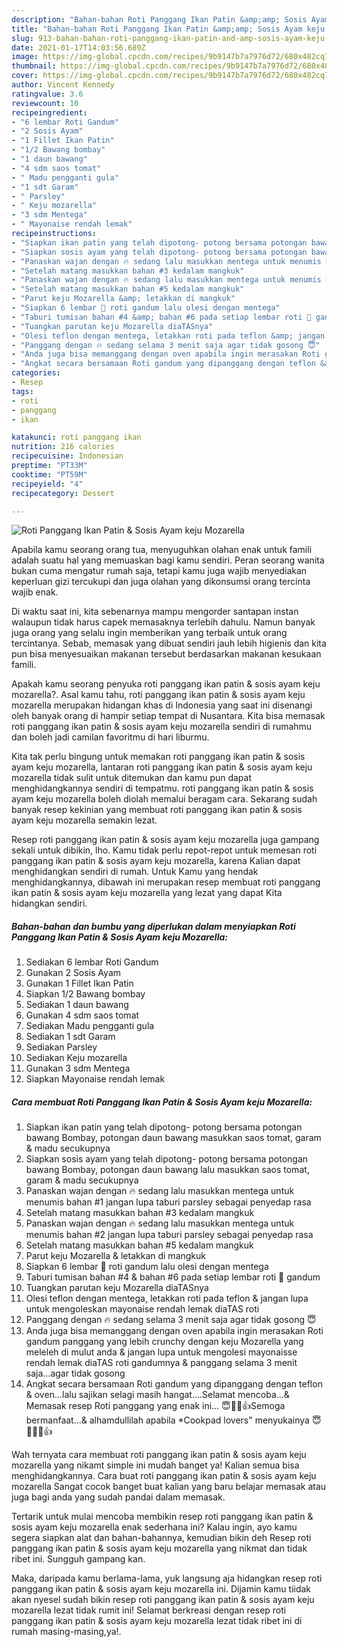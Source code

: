 ```yaml
---
description: "Bahan-bahan Roti Panggang Ikan Patin &amp;amp; Sosis Ayam keju Mozarella yang lezat dan Mudah Dibuat"
title: "Bahan-bahan Roti Panggang Ikan Patin &amp;amp; Sosis Ayam keju Mozarella yang lezat dan Mudah Dibuat"
slug: 913-bahan-bahan-roti-panggang-ikan-patin-and-amp-sosis-ayam-keju-mozarella-yang-lezat-dan-mudah-dibuat
date: 2021-01-17T14:03:56.689Z
image: https://img-global.cpcdn.com/recipes/9b9147b7a7976d72/680x482cq70/roti-panggang-ikan-patin-sosis-ayam-keju-mozarella-foto-resep-utama.jpg
thumbnail: https://img-global.cpcdn.com/recipes/9b9147b7a7976d72/680x482cq70/roti-panggang-ikan-patin-sosis-ayam-keju-mozarella-foto-resep-utama.jpg
cover: https://img-global.cpcdn.com/recipes/9b9147b7a7976d72/680x482cq70/roti-panggang-ikan-patin-sosis-ayam-keju-mozarella-foto-resep-utama.jpg
author: Vincent Kennedy
ratingvalue: 3.6
reviewcount: 10
recipeingredient:
- "6 lembar Roti Gandum"
- "2 Sosis Ayam"
- "1 Fillet Ikan Patin"
- "1/2 Bawang bombay"
- "1 daun bawang"
- "4 sdm saos tomat"
- " Madu pengganti gula"
- "1 sdt Garam"
- " Parsley"
- " Keju mozarella"
- "3 sdm Mentega"
- " Mayonaise rendah lemak"
recipeinstructions:
- "Siapkan ikan patin yang telah dipotong- potong bersama potongan bawang Bombay, potongan daun bawang masukkan saos tomat, garam &amp; madu secukupnya"
- "Siapkan sosis ayam yang telah dipotong- potong bersama potongan bawang Bombay, potongan daun bawang lalu masukkan saos tomat, garam &amp; madu secukupnya"
- "Panaskan wajan dengan 🔥 sedang lalu masukkan mentega untuk menumis bahan #1 jangan lupa taburi parsley sebagai penyedap rasa"
- "Setelah matang masukkan bahan #3 kedalam mangkuk"
- "Panaskan wajan dengan 🔥 sedang lalu masukkan mentega untuk menumis bahan #2 jangan lupa taburi parsley sebagai penyedap rasa"
- "Setelah matang masukkan bahan #5 kedalam mangkuk"
- "Parut keju Mozarella &amp; letakkan di mangkuk"
- "Siapkan 6 lembar 🍞 roti gandum lalu olesi dengan mentega"
- "Taburi tumisan bahan #4 &amp; bahan #6 pada setiap lembar roti 🍞 gandum"
- "Tuangkan parutan keju Mozarella diaTASnya"
- "Olesi teflon dengan mentega, letakkan roti pada teflon &amp; jangan lupa untuk mengoleskan mayonaise rendah lemak diaTAS roti"
- "Panggang dengan 🔥 sedang selama 3 menit saja agar tidak gosong 😇"
- "Anda juga bisa memanggang dengan oven apabila ingin merasakan Roti gandum panggang yang lebih crunchy dengan keju Mozarella yang meleleh di mulut anda &amp; jangan lupa untuk mengolesi mayonaisse rendah lemak diaTAS roti gandumnya &amp; panggang selama 3 menit saja...agar tidak gosong"
- "Angkat secara bersamaan Roti gandum yang dipanggang dengan teflon &amp; oven...lalu sajikan selagi masih hangat....Selamat mencoba...&amp; Memasak resep Roti panggang yang enak ini... 😇🙏🏻👍Semoga bermanfaat...&amp; alhamdullilah apabila *Cookpad lovers&#34; menyukainya 😇🙏🏻💚👍"
categories:
- Resep
tags:
- roti
- panggang
- ikan

katakunci: roti panggang ikan 
nutrition: 216 calories
recipecuisine: Indonesian
preptime: "PT33M"
cooktime: "PT59M"
recipeyield: "4"
recipecategory: Dessert

---
```



![Roti Panggang Ikan Patin &amp; Sosis Ayam keju Mozarella](https://img-global.cpcdn.com/recipes/9b9147b7a7976d72/680x482cq70/roti-panggang-ikan-patin-sosis-ayam-keju-mozarella-foto-resep-utama.jpg)

Apabila kamu seorang orang tua, menyuguhkan olahan enak untuk famili adalah suatu hal yang memuaskan bagi kamu sendiri. Peran seorang  wanita bukan cuma mengatur rumah saja, tetapi kamu juga wajib menyediakan keperluan gizi tercukupi dan juga olahan yang dikonsumsi orang tercinta wajib enak.

Di waktu  saat ini, kita sebenarnya mampu mengorder santapan instan walaupun tidak harus capek memasaknya terlebih dahulu. Namun banyak juga orang yang selalu ingin memberikan yang terbaik untuk orang tercintanya. Sebab, memasak yang dibuat sendiri jauh lebih higienis dan kita pun bisa menyesuaikan makanan tersebut berdasarkan makanan kesukaan famili. 



Apakah kamu seorang penyuka roti panggang ikan patin &amp; sosis ayam keju mozarella?. Asal kamu tahu, roti panggang ikan patin &amp; sosis ayam keju mozarella merupakan hidangan khas di Indonesia yang saat ini disenangi oleh banyak orang di hampir setiap tempat di Nusantara. Kita bisa memasak roti panggang ikan patin &amp; sosis ayam keju mozarella sendiri di rumahmu dan boleh jadi camilan favoritmu di hari liburmu.

Kita tak perlu bingung untuk memakan roti panggang ikan patin &amp; sosis ayam keju mozarella, lantaran roti panggang ikan patin &amp; sosis ayam keju mozarella tidak sulit untuk ditemukan dan kamu pun dapat menghidangkannya sendiri di tempatmu. roti panggang ikan patin &amp; sosis ayam keju mozarella boleh diolah memalui beragam cara. Sekarang sudah banyak resep kekinian yang membuat roti panggang ikan patin &amp; sosis ayam keju mozarella semakin lezat.

Resep roti panggang ikan patin &amp; sosis ayam keju mozarella juga gampang sekali untuk dibikin, lho. Kamu tidak perlu repot-repot untuk memesan roti panggang ikan patin &amp; sosis ayam keju mozarella, karena Kalian dapat menghidangkan sendiri di rumah. Untuk Kamu yang hendak menghidangkannya, dibawah ini merupakan resep membuat roti panggang ikan patin &amp; sosis ayam keju mozarella yang lezat yang dapat Kita hidangkan sendiri.

<!--inarticleads1-->

##### Bahan-bahan dan bumbu yang diperlukan dalam menyiapkan Roti Panggang Ikan Patin &amp; Sosis Ayam keju Mozarella:

1. Sediakan 6 lembar Roti Gandum
1. Gunakan 2 Sosis Ayam
1. Gunakan 1 Fillet Ikan Patin
1. Siapkan 1/2 Bawang bombay
1. Sediakan 1 daun bawang
1. Gunakan 4 sdm saos tomat
1. Sediakan  Madu pengganti gula
1. Sediakan 1 sdt Garam
1. Sediakan  Parsley
1. Sediakan  Keju mozarella
1. Gunakan 3 sdm Mentega
1. Siapkan  Mayonaise rendah lemak




<!--inarticleads2-->

##### Cara membuat Roti Panggang Ikan Patin &amp; Sosis Ayam keju Mozarella:

1. Siapkan ikan patin yang telah dipotong- potong bersama potongan bawang Bombay, potongan daun bawang masukkan saos tomat, garam &amp; madu secukupnya
1. Siapkan sosis ayam yang telah dipotong- potong bersama potongan bawang Bombay, potongan daun bawang lalu masukkan saos tomat, garam &amp; madu secukupnya
1. Panaskan wajan dengan 🔥 sedang lalu masukkan mentega untuk menumis bahan #1 jangan lupa taburi parsley sebagai penyedap rasa
1. Setelah matang masukkan bahan #3 kedalam mangkuk
1. Panaskan wajan dengan 🔥 sedang lalu masukkan mentega untuk menumis bahan #2 jangan lupa taburi parsley sebagai penyedap rasa
1. Setelah matang masukkan bahan #5 kedalam mangkuk
1. Parut keju Mozarella &amp; letakkan di mangkuk
1. Siapkan 6 lembar 🍞 roti gandum lalu olesi dengan mentega
1. Taburi tumisan bahan #4 &amp; bahan #6 pada setiap lembar roti 🍞 gandum
1. Tuangkan parutan keju Mozarella diaTASnya
1. Olesi teflon dengan mentega, letakkan roti pada teflon &amp; jangan lupa untuk mengoleskan mayonaise rendah lemak diaTAS roti
1. Panggang dengan 🔥 sedang selama 3 menit saja agar tidak gosong 😇
1. Anda juga bisa memanggang dengan oven apabila ingin merasakan Roti gandum panggang yang lebih crunchy dengan keju Mozarella yang meleleh di mulut anda &amp; jangan lupa untuk mengolesi mayonaisse rendah lemak diaTAS roti gandumnya &amp; panggang selama 3 menit saja...agar tidak gosong
1. Angkat secara bersamaan Roti gandum yang dipanggang dengan teflon &amp; oven...lalu sajikan selagi masih hangat....Selamat mencoba...&amp; Memasak resep Roti panggang yang enak ini... 😇🙏🏻👍Semoga bermanfaat...&amp; alhamdullilah apabila *Cookpad lovers&#34; menyukainya 😇🙏🏻💚👍




Wah ternyata cara membuat roti panggang ikan patin &amp; sosis ayam keju mozarella yang nikamt simple ini mudah banget ya! Kalian semua bisa menghidangkannya. Cara buat roti panggang ikan patin &amp; sosis ayam keju mozarella Sangat cocok banget buat kalian yang baru belajar memasak atau juga bagi anda yang sudah pandai dalam memasak.

Tertarik untuk mulai mencoba membikin resep roti panggang ikan patin &amp; sosis ayam keju mozarella enak sederhana ini? Kalau ingin, ayo kamu segera siapkan alat dan bahan-bahannya, kemudian bikin deh Resep roti panggang ikan patin &amp; sosis ayam keju mozarella yang nikmat dan tidak ribet ini. Sungguh gampang kan. 

Maka, daripada kamu berlama-lama, yuk langsung aja hidangkan resep roti panggang ikan patin &amp; sosis ayam keju mozarella ini. Dijamin kamu tiidak akan nyesel sudah bikin resep roti panggang ikan patin &amp; sosis ayam keju mozarella lezat tidak rumit ini! Selamat berkreasi dengan resep roti panggang ikan patin &amp; sosis ayam keju mozarella lezat tidak ribet ini di rumah masing-masing,ya!.

